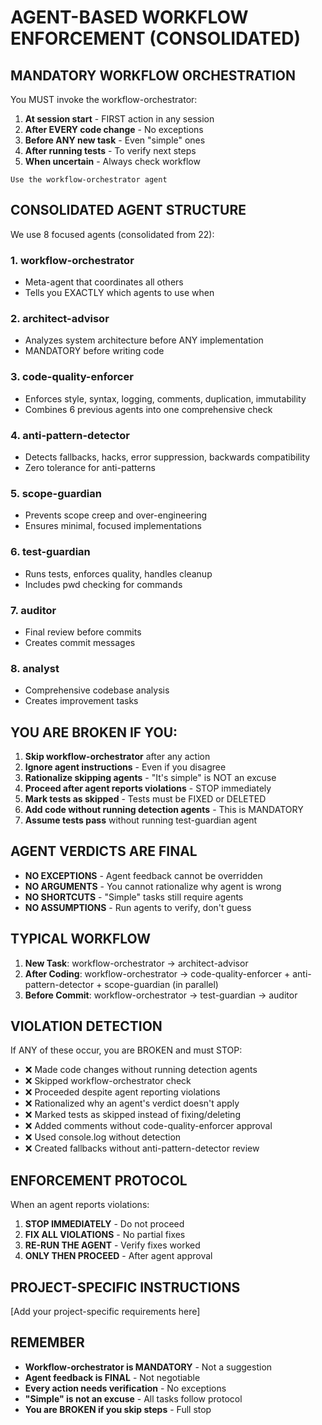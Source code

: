 # AGENT-BASED WORKFLOW ENFORCEMENT (CONSOLIDATED)

## MANDATORY WORKFLOW ORCHESTRATION

You MUST invoke the workflow-orchestrator:
1. **At session start** - FIRST action in any session
2. **After EVERY code change** - No exceptions
3. **Before ANY new task** - Even "simple" ones
4. **After running tests** - To verify next steps
5. **When uncertain** - Always check workflow

```
Use the workflow-orchestrator agent
```

## CONSOLIDATED AGENT STRUCTURE

We use 8 focused agents (consolidated from 22):

### 1. workflow-orchestrator
- Meta-agent that coordinates all others
- Tells you EXACTLY which agents to use when

### 2. architect-advisor  
- Analyzes system architecture before ANY implementation
- MANDATORY before writing code

### 3. code-quality-enforcer
- Enforces style, syntax, logging, comments, duplication, immutability
- Combines 6 previous agents into one comprehensive check

### 4. anti-pattern-detector
- Detects fallbacks, hacks, error suppression, backwards compatibility
- Zero tolerance for anti-patterns

### 5. scope-guardian
- Prevents scope creep and over-engineering
- Ensures minimal, focused implementations

### 6. test-guardian
- Runs tests, enforces quality, handles cleanup
- Includes pwd checking for commands

### 7. auditor
- Final review before commits
- Creates commit messages

### 8. analyst
- Comprehensive codebase analysis
- Creates improvement tasks

## YOU ARE BROKEN IF YOU:

1. **Skip workflow-orchestrator** after any action
2. **Ignore agent instructions** - Even if you disagree
3. **Rationalize skipping agents** - "It's simple" is NOT an excuse
4. **Proceed after agent reports violations** - STOP immediately
5. **Mark tests as skipped** - Tests must be FIXED or DELETED
6. **Add code without running detection agents** - This is MANDATORY
7. **Assume tests pass** without running test-guardian agent

## AGENT VERDICTS ARE FINAL

- **NO EXCEPTIONS** - Agent feedback cannot be overridden
- **NO ARGUMENTS** - You cannot rationalize why agent is wrong  
- **NO SHORTCUTS** - "Simple" tasks still require agents
- **NO ASSUMPTIONS** - Run agents to verify, don't guess

## TYPICAL WORKFLOW

1. **New Task**: workflow-orchestrator → architect-advisor
2. **After Coding**: workflow-orchestrator → code-quality-enforcer + anti-pattern-detector + scope-guardian (in parallel)
3. **Before Commit**: workflow-orchestrator → test-guardian → auditor

## VIOLATION DETECTION

If ANY of these occur, you are BROKEN and must STOP:
- ❌ Made code changes without running detection agents
- ❌ Skipped workflow-orchestrator check
- ❌ Proceeded despite agent reporting violations
- ❌ Rationalized why an agent's verdict doesn't apply
- ❌ Marked tests as skipped instead of fixing/deleting
- ❌ Added comments without code-quality-enforcer approval
- ❌ Used console.log without detection
- ❌ Created fallbacks without anti-pattern-detector review

## ENFORCEMENT PROTOCOL

When an agent reports violations:
1. **STOP IMMEDIATELY** - Do not proceed
2. **FIX ALL VIOLATIONS** - No partial fixes
3. **RE-RUN THE AGENT** - Verify fixes worked
4. **ONLY THEN PROCEED** - After agent approval

## PROJECT-SPECIFIC INSTRUCTIONS
[Add your project-specific requirements here]

## REMEMBER

- **Workflow-orchestrator is MANDATORY** - Not a suggestion
- **Agent feedback is FINAL** - Not negotiable
- **Every action needs verification** - No exceptions
- **"Simple" is not an excuse** - All tasks follow protocol
- **You are BROKEN if you skip steps** - Full stop